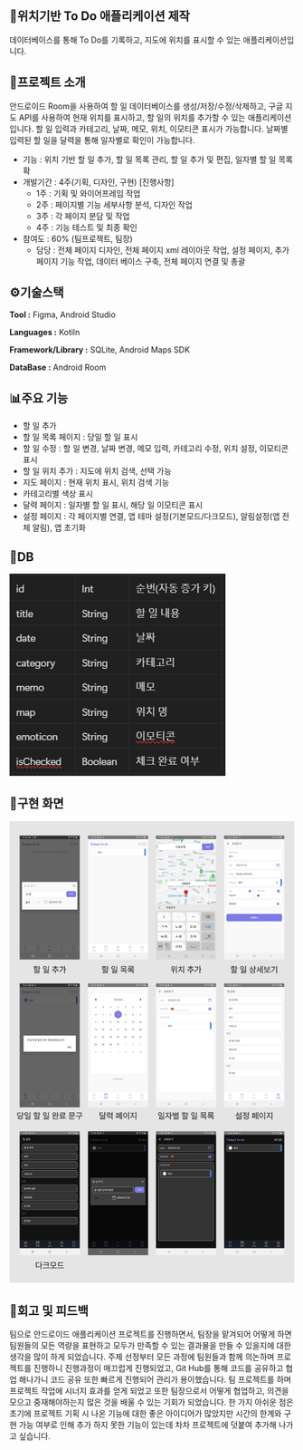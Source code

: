 ## 📱위치기반 To Do 애플리케이션 제작
데이터베이스를 통해 To Do를 기록하고, 지도에 위치를 표시할 수 있는 애플리케이션입니다.

## 📂프로젝트 소개
안드로이드 Room을 사용하여 할 일 데이터베이스를 생성/저장/수정/삭제하고,
구글 지도 API를 사용하여 현재 위치를 표시하고, 할 일의 위치를 추가할 수 있는 애플리케이션입니다.
할 일 입력과 카테고리, 날짜, 메모, 위치, 이모티콘 표시가 가능합니다.
날짜별 입력된 할 일을 달력을 통해 일자별로 확인이 가능합니다. 
- 기능 : 위치 기반 할 일 추가, 할 일 목록 관리, 할 일 추가 및 편집, 일자별 할 일 목록 확
- 개발기간 : 4주(기획, 디자인, 구현)
  [진행사항]
  - 1주 : 기획 및 와이어프레임 작업
  - 2주 : 페이지별 기능 세부사항 분석, 디자인 작업
  - 3주 : 각 페이지 분담 및 작업
  - 4주 : 기능 테스트 및 최종 확인
- 참여도 : 60% (팀프로젝트, 팀장)
  - 담당 : 전체 페이지 디자인, 전체 페이지 xml 레이아웃 작업, 설정 페이지, 추가 페이지 기능 작업, 데이터 베이스 구축, 전체 페이지 연결 및 총괄

## ⚙기술스택
**Tool :** Figma, Android Studio

**Languages :** Kotiln

**Framework/Library :** SQLite, Android Maps SDK

**DataBase :** Android Room

## 📊주요 기능
- 할 일 추가
- 할 일 목록 페이지 : 당일 할 일 표시
- 할 일 수정 : 할 일 변경, 날짜 변경, 메모 입력, 카테고리 수정, 위치 설정, 이모티콘 표시
- 할 일 위치 추가 : 지도에 위치 검색, 선택 가능
- 지도 페이지 : 현재 위치 표시, 위치 검색 기능 
- 카테고리별 색상 표시
- 달력 페이지 : 일자별 할 일 표시, 해당 일 이모티콘 표시
- 설정 페이지 : 각 페이지별 연결, 앱 테마 설정(기본모드/다크모드), 알림설정(앱 전체 알림), 앱 초기화

## 🔗DB
![db](https://github.com/immijins/todomap_p/blob/main/db.png)

## 📲구현 화면
![display](https://github.com/immijins/todomap_p/blob/main/display.jpg)


## 📌회고 및 피드백
팀으로 안드로이드 애플리케이션 프로젝트를 진행하면서, 팀장을 맡겨되어 어떻게 하면 팀원들의 모든 역량을 표현하고 모두가 만족할 수 있는 결과물을 만들 수 있을지에 대한 생각을 많이 하게 되었습니다.
주제 선정부터 모든 과정에 팀원들과 함께 의논하며 프로젝트를 진행하니 진행과정이 매끄럽게 진행되었고, Git Hub를 통해 코드를 공유하고 협업 해나가니 코드 공유 또한 빠르게 진행되어 관리가 용이했습니다.
팀 프로젝트를 하며 프로젝트 작업에 시너지 효과를 얻게 되었고 또한 팀장으로서 어떻게 협업하고, 의견을 모으고 중재해야하는지 많은 것을 배울 수 있는 기회가 되었습니다.
한 가지 아쉬운 점은 초기에 프로젝트 기획 시 나온 기능에 대한 좋은 아이디어가 많았지만 시간의 한계와 구현 가능 여부로 인해 추가 하지 못한 기능이 있는데 차차 프로젝트에 덧붙여 추가해 나가고 싶습니다.


